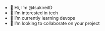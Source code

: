 - 👋 Hi, I’m @tsukireiID
- 👀 I’m interested in tech
- 🌱 I’m currently learning devops
- 💞️ I’m looking to collaborate on your project

<!---
tsukireiID/tsukireiID is a ✨ special ✨ repository because its `README.md` (this file) appears on your GitHub profile.
You can click the Preview link to take a look at your changes.
--->
